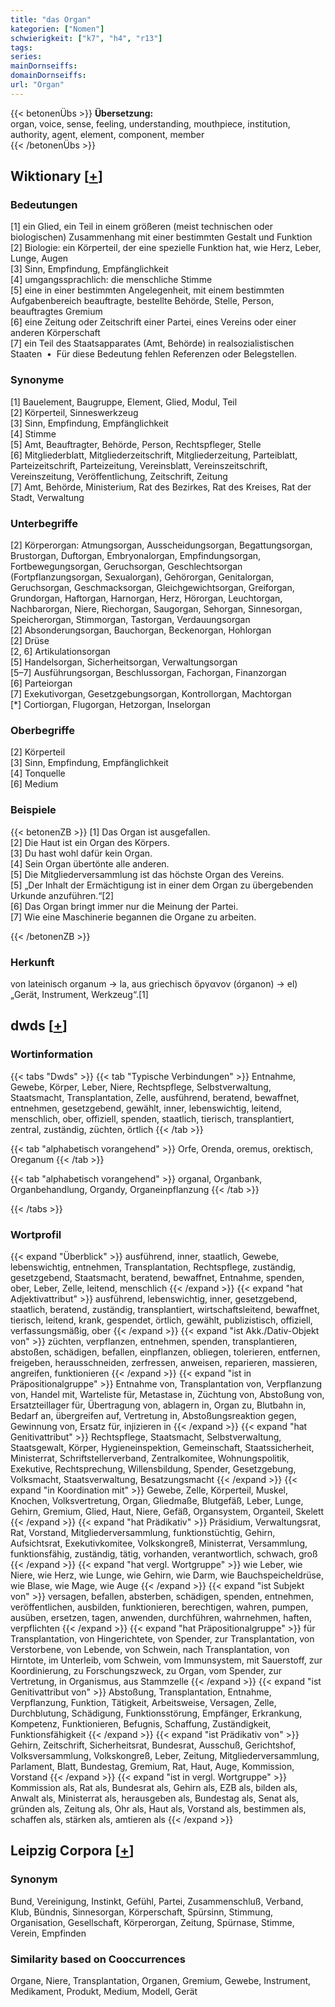 ```yaml
---
title: "das Organ"
kategorien: ["Nomen"]
schwierigkeit: ["k7", "h4", "r13"]
tags:
series:
mainDornseiffs:
domainDornseiffs:
url: "Organ"
---
```


{{< betonenÜbs >}}
**Übersetzung:**  
organ, voice, sense, feeling, understanding, mouthpiece, institution, authority, agent, element, component, member  
{{< /betonenÜbs >}}

## Wiktionary [[+](https://de.wiktionary.org/wiki/Organ)]

### Bedeutungen
[1] ein Glied, ein Teil in einem größeren (meist technischen oder biologischen) Zusammenhang mit einer bestimmten Gestalt und Funktion  
[2] Biologie: ein Körperteil, der eine spezielle Funktion hat, wie Herz, Leber, Lunge, Augen  
[3] Sinn, Empfindung, Empfänglichkeit  
[4] umgangssprachlich: die menschliche Stimme  
[5] eine in einer bestimmten Angelegenheit, mit einem bestimmten Aufgabenbereich beauftragte, bestellte Behörde, Stelle, Person, beauftragtes Gremium  
[6] eine Zeitung oder Zeitschrift einer Partei, eines Vereins oder einer anderen Körperschaft  
[7] ein Teil des Staatsapparates (Amt, Behörde) in realsozialistischen Staaten  •  Für diese Bedeutung fehlen Referenzen oder Belegstellen.  

### Synonyme
[1] Bauelement, Baugruppe, Element, Glied, Modul, Teil  
[2] Körperteil, Sinneswerkzeug  
[3] Sinn, Empfindung, Empfänglichkeit  
[4] Stimme  
[5] Amt, Beauftragter, Behörde, Person, Rechtspfleger, Stelle  
[6] Mitgliederblatt, Mitgliederzeitschrift, Mitgliederzeitung, Parteiblatt, Parteizeitschrift, Parteizeitung, Vereinsblatt, Vereinszeitschrift, Vereinszeitung, Veröffentlichung, Zeitschrift, Zeitung  
[7] Amt, Behörde, Ministerium, Rat des Bezirkes, Rat des Kreises, Rat der Stadt, Verwaltung  

### Unterbegriffe
[2] Körperorgan: Atmungsorgan, Ausscheidungsorgan, Begattungsorgan, Brustorgan, Duftorgan, Embryonalorgan, Empfindungsorgan, Fortbewegungsorgan, Geruchsorgan, Geschlechtsorgan (Fortpflanzungsorgan, Sexualorgan), Gehörorgan, Genitalorgan, Geruchsorgan, Geschmacksorgan, Gleichgewichtsorgan, Greiforgan, Grundorgan, Haftorgan, Harnorgan, Herz, Hörorgan, Leuchtorgan, Nachbarorgan, Niere, Riechorgan, Saugorgan, Sehorgan, Sinnesorgan, Speicherorgan, Stimmorgan, Tastorgan, Verdauungsorgan  
[2] Absonderungsorgan, Bauchorgan, Beckenorgan, Hohlorgan  
[2] Drüse  
[2, 6] Artikulationsorgan  
[5] Handelsorgan, Sicherheitsorgan, Verwaltungsorgan  
[5–7] Ausführungsorgan, Beschlussorgan, Fachorgan, Finanzorgan  
[6] Parteiorgan  
[7] Exekutivorgan, Gesetzgebungsorgan, Kontrollorgan, Machtorgan  
[*] Cortiorgan, Flugorgan, Hetzorgan, Inselorgan  

### Oberbegriffe
[2] Körperteil  
[3] Sinn, Empfindung, Empfänglichkeit  
[4] Tonquelle  
[6] Medium  

### Beispiele
{{< betonenZB >}}
[1] Das Organ ist ausgefallen.  
[2] Die Haut ist ein Organ des Körpers.  
[3] Du hast wohl dafür kein Organ.  
[4] Sein Organ übertönte alle anderen.  
[5] Die Mitgliederversammlung ist das höchste Organ des Vereins.  
[5] „Der Inhalt der Ermächtigung ist in einer dem Organ zu übergebenden Urkunde anzuführen.“[2]  
[6] Das Organ bringt immer nur die Meinung der Partei.  
[7] Wie eine Maschinerie begannen die Organe zu arbeiten.  

{{< /betonenZB >}}
### Herkunft
von lateinisch organum → la, aus griechisch ὄργανον (órganon) → el) „Gerät, Instrument, Werkzeug“.[1]  



## dwds [[+](https://www.dwds.de/wb/Organ)]

### Wortinformation
{{< tabs "Dwds" >}}
{{< tab "Typische Verbindungen" >}}
Entnahme, Gewebe, Körper, Leber, Niere, Rechtspflege, Selbstverwaltung, Staatsmacht, Transplantation, Zelle, ausführend, beratend, bewaffnet, entnehmen, gesetzgebend, gewählt, inner, lebenswichtig, leitend, menschlich, ober, offiziell, spenden, staatlich, tierisch, transplantiert, zentral, zuständig, züchten, örtlich
{{< /tab >}}

{{< tab "alphabetisch vorangehend" >}}
Orfe, Orenda, oremus, orektisch, Oreganum
{{< /tab >}}

{{< tab "alphabetisch vorangehend" >}}
organal, Organbank, Organbehandlung, Organdy, Organeinpflanzung
{{< /tab >}}

{{< /tabs >}}

### Wortprofil
{{< expand "Überblick" >}} ausführend, inner, staatlich, Gewebe, lebenswichtig, entnehmen, Transplantation, Rechtspflege, zuständig, gesetzgebend, Staatsmacht, beratend, bewaffnet, Entnahme, spenden, ober, Leber, Zelle, leitend, menschlich {{< /expand >}}
{{< expand "hat Adjektivattribut" >}} ausführend, lebenswichtig, inner, gesetzgebend, staatlich, beratend, zuständig, transplantiert, wirtschaftsleitend, bewaffnet, tierisch, leitend, krank, gespendet, örtlich, gewählt, publizistisch, offiziell, verfassungsmäßig, ober {{< /expand >}}
{{< expand "ist Akk./Dativ-Objekt von" >}} züchten, verpflanzen, entnehmen, spenden, transplantieren, abstoßen, schädigen, befallen, einpflanzen, obliegen, tolerieren, entfernen, freigeben, herausschneiden, zerfressen, anweisen, reparieren, massieren, angreifen, funktionieren {{< /expand >}}
{{< expand "ist in Präpositionalgruppe" >}} Entnahme von, Transplantation von, Verpflanzung von, Handel mit, Warteliste für, Metastase in, Züchtung von, Abstoßung von, Ersatzteillager für, Übertragung von, ablagern in, Organ zu, Blutbahn in, Bedarf an, übergreifen auf, Vertretung in, Abstoßungsreaktion gegen, Gewinnung von, Ersatz für, injizieren in {{< /expand >}}
{{< expand "hat Genitivattribut" >}} Rechtspflege, Staatsmacht, Selbstverwaltung, Staatsgewalt, Körper, Hygieneinspektion, Gemeinschaft, Staatssicherheit, Ministerrat, Schriftstellerverband, Zentralkomitee, Wohnungspolitik, Exekutive, Rechtsprechung, Willensbildung, Spender, Gesetzgebung, Volksmacht, Staatsverwaltung, Besatzungsmacht {{< /expand >}}
{{< expand "in Koordination mit" >}} Gewebe, Zelle, Körperteil, Muskel, Knochen, Volksvertretung, Organ, Gliedmaße, Blutgefäß, Leber, Lunge, Gehirn, Gremium, Glied, Haut, Niere, Gefäß, Organsystem, Organteil, Skelett {{< /expand >}}
{{< expand "hat Prädikativ" >}} Präsidium, Verwaltungsrat, Rat, Vorstand, Mitgliederversammlung, funktionstüchtig, Gehirn, Aufsichtsrat, Exekutivkomitee, Volkskongreß, Ministerrat, Versammlung, funktionsfähig, zuständig, tätig, vorhanden, verantwortlich, schwach, groß {{< /expand >}}
{{< expand "hat vergl. Wortgruppe" >}} wie Leber, wie Niere, wie Herz, wie Lunge, wie Gehirn, wie Darm, wie Bauchspeicheldrüse, wie Blase, wie Mage, wie Auge {{< /expand >}}
{{< expand "ist Subjekt von" >}} versagen, befallen, absterben, schädigen, spenden, entnehmen, veröffentlichen, ausbilden, funktionieren, berechtigen, wahren, pumpen, ausüben, ersetzen, tagen, anwenden, durchführen, wahrnehmen, haften, verpflichten {{< /expand >}}
{{< expand "hat Präpositionalgruppe" >}} für Transplantation, von Hingerichtete, von Spender, zur Transplantation, von Verstorbene, von Lebende, von Schwein, nach Transplantation, von Hirntote, im Unterleib, vom Schwein, vom Immunsystem, mit Sauerstoff, zur Koordinierung, zu Forschungszweck, zu Organ, vom Spender, zur Vertretung, in Organismus, aus Stammzelle {{< /expand >}}
{{< expand "ist Genitivattribut von" >}} Abstoßung, Transplantation, Entnahme, Verpflanzung, Funktion, Tätigkeit, Arbeitsweise, Versagen, Zelle, Durchblutung, Schädigung, Funktionsstörung, Empfänger, Erkrankung, Kompetenz, Funktionieren, Befugnis, Schaffung, Zuständigkeit, Funktionsfähigkeit {{< /expand >}}
{{< expand "ist Prädikativ von" >}} Gehirn, Zeitschrift, Sicherheitsrat, Bundesrat, Ausschuß, Gerichtshof, Volksversammlung, Volkskongreß, Leber, Zeitung, Mitgliederversammlung, Parlament, Blatt, Bundestag, Gremium, Rat, Haut, Auge, Kommission, Vorstand {{< /expand >}}
{{< expand "ist in vergl. Wortgruppe" >}} Kommission als, Rat als, Bundesrat als, Gehirn als, EZB als, bilden als, Anwalt als, Ministerrat als, herausgeben als, Bundestag als, Senat als, gründen als, Zeitung als, Ohr als, Haut als, Vorstand als, bestimmen als, schaffen als, stärken als, amtieren als {{< /expand >}}

## Leipzig Corpora [[+](https://corpora.uni-leipzig.de/en/res?word=Organ&corpusId=deu_newscrawl-public_2018)]


### Synonym
Bund, Vereinigung, Instinkt, Gefühl, Partei, Zusammenschluß, Verband, Klub, Bündnis, Sinnesorgan, Körperschaft, Spürsinn, Stimmung, Organisation, Gesellschaft, Körperorgan, Zeitung, Spürnase, Stimme, Verein, Empfinden


### Similarity based on Cooccurrences
Organe, Niere, Transplantation, Organen, Gremium, Gewebe, Instrument, Medikament, Produkt, Medium, Modell, Gerät

